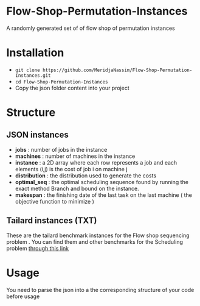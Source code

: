 # Flow-Shop-Permutation-Instances
A randomly generated set of of flow shop of permutation instances 

# Installation
- `git clone https://github.com/MeridjaNassim/Flow-Shop-Permutation-Instances.git`
- `cd Flow-Shop-Permutation-Instances`
- Copy the json folder content into your project

# Structure
## JSON instances
- **jobs** : number of jobs in the instance
- **machines** : number of machines in the instance 
- **instance** : a 2D array where each row represents a job and each elements (i,j) is the cost of job i on machine j
- **distribution** : the distribution used to generate the costs
- **optimal_seq** : the optimal scheduling sequence found by running the exact method Branch and bound on the instance.
- **makespan** : the finishing date of the last task on the last machine ( the objective function to minimize )

## Tailard instances (TXT)

These are the tailard benchmark instances for the Flow shop sequencing problem .
You can find them and other benchmarks for the Scheduling problem [through this link](http://mistic.heig-vd.ch/taillard/problemes.dir/ordonnancement.dir/ordonnancement.html) 
# Usage 
You need to parse the json into a the corresponding structure of your code before usage
